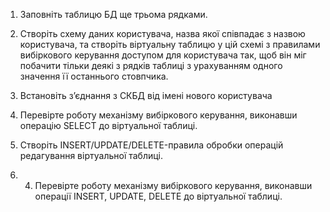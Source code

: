 1. Заповніть таблицю БД ще трьома рядками.



2. Створіть схему даних користувача, назва якої співпадає з назвою користувача, та
створіть віртуальну таблицю у цій схемі з правилами вибіркового керування доступом для
користувача так, щоб він міг побачити тільки деякі з рядків таблиці з урахуванням одного
значення її останнього стовпчика.
3. Встановіть з’єднання з СКБД від імені нового користувача
4. Перевірте роботу механізму вибіркового керування, виконавши операцію SELECT
до віртуальної таблиці.
5. Створіть INSERT/UPDATE/DELETE-правила обробки операцій редагування
віртуальної таблиці.
6. 4. Перевірте роботу механізму вибіркового керування, виконавши операції INSERT,
UPDATE, DELETE до віртуальної таблиці.
